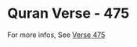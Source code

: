 # Quran Verse - 475 

For more infos, See [Verse 475](https://www.quranbookk.com/quran/search?q=475)
